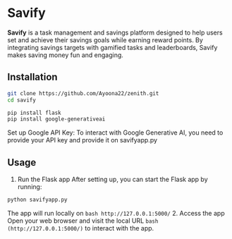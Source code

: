 # Savify

**Savify** is a task management and savings platform designed to help users set and achieve their savings goals while earning reward points. By integrating savings targets with gamified tasks and leaderboards, Savify makes saving money fun and engaging.

## Installation
```bash
git clone https://github.com/Ayoona22/zenith.git
cd savify
```
```bash
pip install flask
pip install google-generativeai
```
Set up Google API Key: To interact with Google Generative AI, you need to provide your API key and provide it on savifyapp.py

## Usage
1. Run the Flask app
After setting up, you can start the Flask app by running:
```bash
python savifyapp.py
```
The app will run locally on ```bash http://127.0.0.1:5000/```
2. Access the app
Open your web browser and visit the local URL ```bash (http://127.0.0.1:5000/)``` to interact with the app. 

